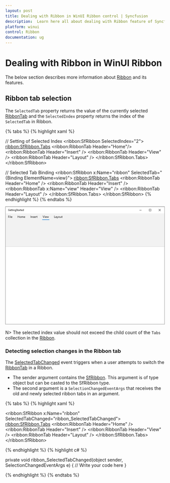 ```yaml
---
layout: post
title: Dealing with Ribbon in WinUI Ribbon control | Syncfusion
description:  Learn here all about dealing with Ribbon feature of Syncfusion WinUI Ribbon(sfRibbon) control and more.
platform: winui
control: Ribbon
documentation: ug
---
```


# Dealing with Ribbon in WinUI Ribbon

The below section describes more information about [Ribbon](https://help.syncfusion.com/cr/winui/Syncfusion.UI.Xaml.Ribbon.SfRibbon.html) and its features.

## Ribbon tab selection

The `SelectedTab` property returns the value of the currently selected [RibbonTab](https://help.syncfusion.com/cr/winui/Syncfusion.UI.Xaml.Ribbon.RibbonTab.html) and the `SelectedIndex` property returns the index of the `SelectedTab` in Ribbon.

{% tabs %}
{% highlight xaml %}

// Setting of Selected Index
<ribbon:SfRibbon SelectedIndex="2">
    <ribbon:SfRibbon.Tabs>
        <ribbon:RibbonTab Header="Home"/>
        <ribbon:RibbonTab Header="Insert" />
        <ribbon:RibbonTab Header="View" />
        <ribbon:RibbonTab Header="Layout" />
    </ribbon:SfRibbon.Tabs>
</ribbon:SfRibbon>

// Selected Tab Binding
<ribbon:SfRibbon x:Name="ribbon"
                         SelectedTab="{Binding ElementName=view}">
    <ribbon:SfRibbon.Tabs>
        <ribbon:RibbonTab Header="Home" />
            <ribbon:RibbonTab Header="Insert" />
            <ribbon:RibbonTab x:Name="view" Header="View" />
        <ribbon:RibbonTab Header="Layout" />
    </ribbon:SfRibbon.Tabs>
</ribbon:SfRibbon>
{% endhighlight %} 
{% endtabs %}

![RibbonTab selection with Selected tab and Selected index](Dealing-With-Ribbon-imgaes/ribbon-tab-selection-by-index-and-selected-tab-binding.png)

N> The selected index value should not exceed the child count of the `Tabs` collection in the [Ribbon](https://help.syncfusion.com/cr/winui/Syncfusion.UI.Xaml.Ribbon.SfRibbon.html).

### Detecting selection changes in the Ribbon tab

The [SelectedTabChanged](https://help.syncfusion.com/cr/winui/Syncfusion.UI.Xaml.Ribbon.SfRibbon.html#Syncfusion_UI_Xaml_Ribbon_SfRibbon_SelectedTabChanged) event triggers when a user attempts to switch the [RibbonTab](https://help.syncfusion.com/cr/winui/Syncfusion.UI.Xaml.Ribbon.RibbonTab.html) in a Ribbon.

* The sender argument contains the [SfRibbon](https://help.syncfusion.com/cr/winui/Syncfusion.UI.Xaml.Ribbon.SfRibbon.html). This argument is of type object but can be casted to the SfRibbon type.
* The second argument is a `SelectionChangedEventArgs` that receives the old and newly selected ribbon tabs in an argument.

{% tabs %}
{% highlight xaml %}

<ribbon:SfRibbon x:Name="ribbon"
                 SelectedTabChanged="ribbon_SelectedTabChanged">
    <ribbon:SfRibbon.Tabs>
        <ribbon:RibbonTab Header="Home" />
        <ribbon:RibbonTab Header="Insert" />
        <ribbon:RibbonTab Header="View" />
        <ribbon:RibbonTab Header="Layout" />
    </ribbon:SfRibbon.Tabs>
</ribbon:SfRibbon>

{% endhighlight %} 
{% highlight c# %}

private void ribbon_SelectedTabChanged(object sender, SelectionChangedEventArgs e)
{
    // Write your code here
}

{% endhighlight %} 
{% endtabs %}





